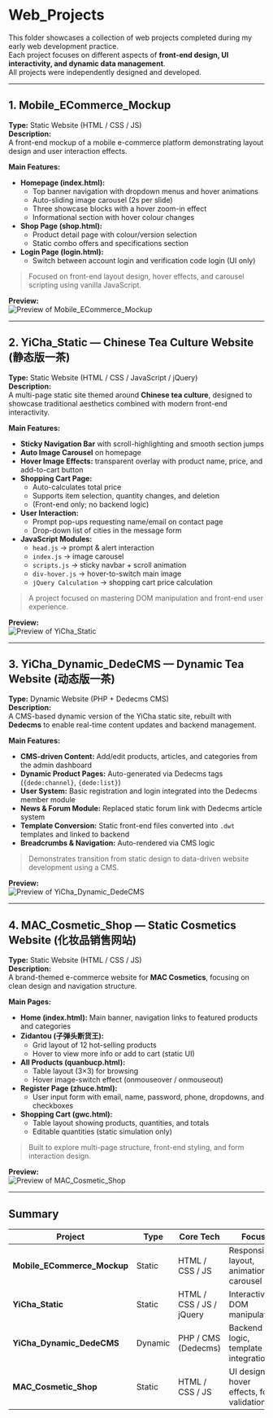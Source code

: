 # Web_Projects

This folder showcases a collection of web projects completed during my early web development practice.  
Each project focuses on different aspects of **front-end design, UI interactivity, and dynamic data management**.  
All projects were independently designed and developed.

---

## 1. Mobile_ECommerce_Mockup

**Type:** Static Website (HTML / CSS / JS)  
**Description:**  
A front-end mockup of a mobile e-commerce platform demonstrating layout design and user interaction effects.  

**Main Features:**
- **Homepage (index.html):**  
  - Top banner navigation with dropdown menus and hover animations  
  - Auto-sliding image carousel (2s per slide)  
  - Three showcase blocks with a hover zoom-in effect  
  - Informational section with hover colour changes  
- **Shop Page (shop.html):**  
  - Product detail page with colour/version selection  
  - Static combo offers and specifications section  
- **Login Page (login.html):**  
  - Switch between account login and verification code login (UI only)

> Focused on front-end layout design, hover effects, and carousel scripting using vanilla JavaScript.

**Preview:**  
![Preview of Mobile_ECommerce_Mockup](./Mobile_ECommerce_Mockup/preview.png)

---

## 2. YiCha_Static — Chinese Tea Culture Website (静态版一茶)

**Type:** Static Website (HTML / CSS / JavaScript / jQuery)  
**Description:**  
A multi-page static site themed around **Chinese tea culture**, designed to showcase traditional aesthetics combined with modern front-end interactivity.  

**Main Features:**
- **Sticky Navigation Bar** with scroll-highlighting and smooth section jumps  
- **Auto Image Carousel** on homepage  
- **Hover Image Effects:** transparent overlay with product name, price, and add-to-cart button  
- **Shopping Cart Page:**  
  - Auto-calculates total price  
  - Supports item selection, quantity changes, and deletion  
  - (Front-end only; no backend logic)  
- **User Interaction:**  
  - Prompt pop-ups requesting name/email on contact page  
  - Drop-down list of cities in the message form  
- **JavaScript Modules:**
  - `head.js` → prompt & alert interaction  
  - `index.js` → image carousel  
  - `scripts.js` → sticky navbar + scroll animation  
  - `div-hover.js` → hover-to-switch main image  
  - `jQuery Calculation` → shopping cart price calculation  

>  A project focused on mastering DOM manipulation and front-end user experience.

**Preview:**  
![Preview of YiCha_Static](./YiCha_Static/preview.png)

---

## 3. YiCha_Dynamic_DedeCMS — Dynamic Tea Website (动态版一茶)

**Type:** Dynamic Website (PHP + Dedecms CMS)  
**Description:**  
A CMS-based dynamic version of the YiCha static site, rebuilt with **Dedecms** to enable real-time content updates and backend management.  

**Main Features:**
- **CMS-driven Content:** Add/edit products, articles, and categories from the admin dashboard  
- **Dynamic Product Pages:** Auto-generated via Dedecms tags (`{dede:channel}`, `{dede:list}`)  
- **User System:** Basic registration and login integrated into the Dedecms member module  
- **News & Forum Module:** Replaced static forum link with Dedecms article system  
- **Template Conversion:** Static front-end files converted into `.dwt` templates and linked to backend  
- **Breadcrumbs & Navigation:** Auto-rendered via CMS logic  

> Demonstrates transition from static design to data-driven website development using a CMS.

**Preview:**  
![Preview of YiCha_Dynamic_DedeCMS](./YiCha_Dynamic_DedeCMS/preview.png)

---

## 4. MAC_Cosmetic_Shop — Static Cosmetics Website (化妆品销售网站)

**Type:** Static Website (HTML / CSS / JS)  
**Description:**  
A brand-themed e-commerce website for **MAC Cosmetics**, focusing on clean design and navigation structure.  

**Main Pages:**
- **Home (index.html):** Main banner, navigation links to featured products and categories  
- **Zidantou (子弹头断货王):**  
  - Grid layout of 12 hot-selling products  
  - Hover to view more info or add to cart (static UI)  
- **All Products (quanbucp.html):**  
  - Table layout (3×3) for browsing  
  - Hover image-switch effect (onmouseover / onmouseout)  
- **Register Page (zhuce.html):**  
  - User input form with email, name, password, phone, dropdowns, and checkboxes  
- **Shopping Cart (gwc.html):**  
  - Table layout showing products, quantities, and totals  
  - Editable quantities (static simulation only)

> Built to explore multi-page structure, front-end styling, and form interaction design.

**Preview:**  
![Preview of MAC_Cosmetic_Shop](./MAC_Cosmetic_Shop/preview.png)

---

## Summary

| Project | Type | Core Tech | Focus |
|----------|-------|-----------|--------|
| **Mobile_ECommerce_Mockup** | Static | HTML / CSS / JS | Responsive layout, animation, carousel |
| **YiCha_Static** | Static | HTML / CSS / JS / jQuery | Interactivity, DOM manipulation |
| **YiCha_Dynamic_DedeCMS** | Dynamic | PHP / CMS (Dedecms) | Backend logic, template integration |
| **MAC_Cosmetic_Shop** | Static | HTML / CSS / JS | UI design, hover effects, form validation |
